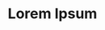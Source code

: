 ---
title: Lorem Ipsum
description: Lorem ipsum dolor sit amet, consectetur adipiscing elit. Sed porttitor, risus in varius eleifend, lectus quam vehicula lorem, at pharetra metus lorem vel felis.  

hero1: 
hero2: "Ukee's Coolest Winnebago Food Truck. Serving up fresh top quality Mexican BBQ burritos, bacos, bowls and bites. #Awesome" 
hero_img: /WildWanda-01_I2P3-iVOf.jpg


heading1: Lorem ipsum dolor sit amet, consectetur adipiscing elit. 

benefit1: Lorem ipsum dolor
benefit1_desc: Lorem ipsum dolor sit amet, consectetur adipiscing elit. Sed porttitor, risus in varius eleifend, lectus quam vehicula lorem, at pharetra metus lorem vel felis. 

benefit2: Lorem ipsum dolor
benefit2_desc: Lorem ipsum dolor sit amet, consectetur adipiscing elit. Sed porttitor, risus in varius eleifend, lectus quam vehicula lorem, at pharetra metus lorem vel felis. 

benefit3: Lorem ipsum dolor
benefit3_desc: Lorem ipsum dolor sit amet, consectetur adipiscing elit. Sed porttitor, risus in varius eleifend, lectus quam vehicula lorem, at pharetra metus lorem vel felis. 

heading2: Fresh Flavours
heading2_sub: "Hearty Fresh Flavours and a 1976 Winnebago Named Wild Wanda. West Coast Salty Buns is a BBQ Mexican food truck that came to be through a passion for smoked meat cooked low and slow, hearty and fresh flavours and a 1976 Winnebago named Wild Wanda.<br><br>We smoke all our meats on our 18 foot smoker that is continuously fed with local dry alder for up to 14 hours. Usually this process also involves Chef Brandon, owner and operator enjoying the sounds of the fire popping and the waves crashing with a bourbon or beer in hand.<br><br>We pride ourselves on the quality of ingredients we use, with an emphasis on sourcing wild, local seafood, Vancouver Island produce and BC free range or organic meats.<br><br>The story of West Coast Salty Buns starts with Chef Brandon’s passion for pairing creative flavours with low and slow cooked meats. Chef Brandon’s love of smoked meat started young, back on his grandparents farm in Cedar where he learned how to roast and smoke whole hogs with his grandfather.<br><br>Chef Brandon then went on to become Executive Chef at some of BC and Alberta’s most recognized and prestigious heli-ski and fishing lodges, but the West Coast of Vancouver Island was always calling him home. West Coast Salty Buns is the culmination of Chef Brandon’s passion and culinary history together to bring his love of great food and ingredients to Ucluelet where he lives with his wife April and their three dogs, Thumper, Theo & Flo. "

testimonial1__name: Catherine Oliwa
testimonial1: Hubby just brought home our first yummy lunch from Salty Buns. We had a Bite, a Bowl and a Burrito and it is way more than 2 people can eat in one sitting. We are very impressed with the quality of ingredients and the amazing flavours. We will be back!  

testimonial2__name: Catie Bateman
testimonial2: We ordered the flo and pollo burritos. We were amazed. They were HUGE, super yummy, amazing ingredients, and a great price! Can't wait to try out the rest of the menu 👍😀 

testimonial3__name: Ash Tastic
testimonial3: If your looking for a filling absolutely mouthwatering meal that won’t break the bank this place is a MUST!!! Every time I’ve ordered from here everything was perfectly balanced in flavour. If you haven’t already.....EAT HERE!!

testimonial4__name: Julie K
testimonial4: I had the Side Stripe Bacos (steamed buns) are AMAZING! Light fluffy bun packed full of flavour with fresh ingredients that hit your taste buds and won’t disappoint! Also had the West Coast Sunday and added the smoked chicken which was tender and flavourful meat that complemented this dish perfectly to round out the meal. Make sure to go hungry as it’s well worth the trip.

testimonial5__name: Francoise J
testimonial5: I was impressed with the upbeat and West Coast appeal of the truck, so I had to stop and try the food. It’s a lovely menu with Mexican influence. I ordered the West Coast Sunday Bites with the smoked chicken and it’s definitely enough for a meal. It was love at first bite. I also ordered the Side Stripe Bacos, and they did not disappoint. The Chef sources the seafood locally and smokes the fish/meat himself.
testimonial6__name: Lucas
testimonial6: Great food, one of the best burritos I have ever had. The Chadzilla is my pick. The bacos and vegan popcorn chicken are also a solid choice. You will not leave hungry I guarantee it. All the fresh ingredients and use of local food is a great touch. They serve locally roasted coffee it’s wonderful.

contact_heading: "Connect With Us"
contact_desc: Looking for tasty mexican flavored catering? Drop us a line and we will be happy to see what we can do for you!
---